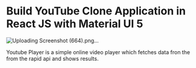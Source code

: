 # Build  YouTube Clone Application in React JS with Material UI 5

![Uploading Screenshot (664).png…]()

Youtube Player is a simple online video player which fetches data fron the from the rapid api and shows results. 
